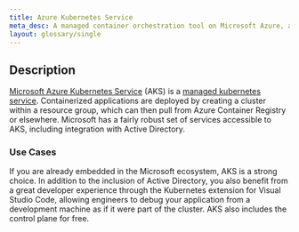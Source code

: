 ```yaml
---
title: Azure Kubernetes Service
meta_desc: A managed container orchestration tool on Microsoft Azure, allowing for the deployment and automated management of containerized applications.
layout: glossary/single
---
```


## Description

[Microsoft Azure Kubernetes Service](https://azure.microsoft.com/en-us/services/kubernetes-service/) (AKS) is a [managed kubernetes service](/learn/glossary/managed-kubernetes). Containerized applications are deployed by creating a cluster within a resource group, which can then pull from Azure Container Registry or elsewhere. Microsoft has a fairly robust set of services accessible to AKS, including integration with Active Directory.

### Use Cases

If you are already embedded in the Microsoft ecosystem, AKS is a strong choice. In addition to the inclusion of Active Directory, you also benefit from a great developer experience through the Kubernetes extension for Visual Studio Code, allowing engineers to debug your application from a development machine as if it were part of the cluster. AKS also includes the control plane for free.
